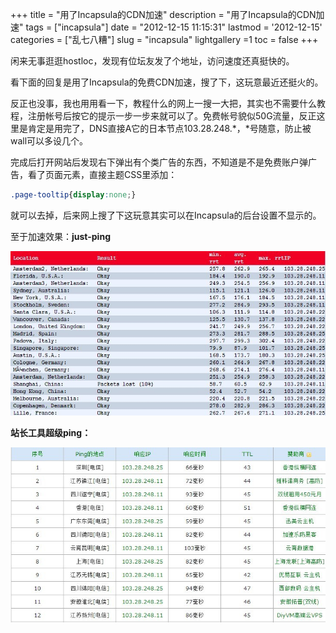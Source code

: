 +++
title = "用了Incapsula的CDN加速"
description = "用了Incapsula的CDN加速"
tags = ["incapsula"]
date = "2012-12-15 11:15:31"
lastmod = '2012-12-15'
categories = ["乱七八糟"]
slug = "incapsula"
lightgallery =1
toc = false
+++

闲来无事逛逛hostloc，发现有位坛友发了个地址，访问速度还真挺快的。

看下面的回复是用了Incapsula的免费CDN加速，搜了下，这玩意最近还挺火的。

反正也没事，我也用用看一下，教程什么的网上一搜一大把，其实也不需要什么教程，注册帐号后按它的提示一步一步来就可以了。免费帐号貌似50G流量，反正这里是肯定是用完了，DNS直接A它的日本节点103.28.248.*，*号随意，防止被wall可以多设几个。


完成后打开网站后发现右下弹出有个类广告的东西，不知道是不是免费账户弹广告，看了页面元素，直接主题CSS里添加：


```css
.page-tooltip{display:none;}
```
就可以去掉，后来网上搜了下这玩意其实可以在Incapsula的后台设置不显示的。

至于加速效果：**just-ping**

![Just-Ping测试截图](3880827161.jpg "Just-Ping测试截图")

**站长工具超级ping：**

![超级ping测试截图](1607363620.jpg "超级ping测试截图")
